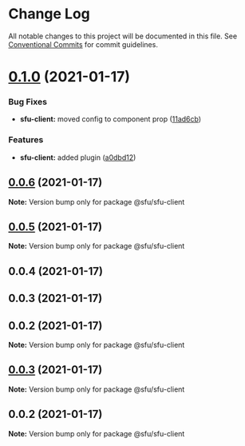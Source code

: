 # Change Log

All notable changes to this project will be documented in this file.
See [Conventional Commits](https://conventionalcommits.org) for commit guidelines.

# [0.1.0](https://github.com/AleNarder/wrtc-sfu/compare/@sfu/sfu-client@0.0.6...@sfu/sfu-client@0.1.0) (2021-01-17)


### Bug Fixes

* **sfu-client:** moved config to component prop ([11ad6cb](https://github.com/AleNarder/wrtc-sfu/commit/11ad6cba0530abaee16c67f707b6a6dc7ae341ca))


### Features

* **sfu-client:** added plugin ([a0dbd12](https://github.com/AleNarder/wrtc-sfu/commit/a0dbd1217f55870fd74ccda3228515e6acd693f6))





## [0.0.6](https://github.com/AleNarder/wrtc-sfu/compare/@sfu/sfu-client@0.0.5...@sfu/sfu-client@0.0.6) (2021-01-17)

**Note:** Version bump only for package @sfu/sfu-client





## [0.0.5](https://github.com/AleNarder/wrtc-sfu/compare/@sfu/sfu-client@0.0.4...@sfu/sfu-client@0.0.5) (2021-01-17)

**Note:** Version bump only for package @sfu/sfu-client





## 0.0.4 (2021-01-17)



## 0.0.3 (2021-01-17)



## 0.0.2 (2021-01-17)

**Note:** Version bump only for package @sfu/sfu-client





## [0.0.3](https://github.com/AleNarder/wrtc-sfu/compare/v0.0.2...v0.0.3) (2021-01-17)

**Note:** Version bump only for package @sfu/sfu-client





## 0.0.2 (2021-01-17)

**Note:** Version bump only for package @sfu/sfu-client
